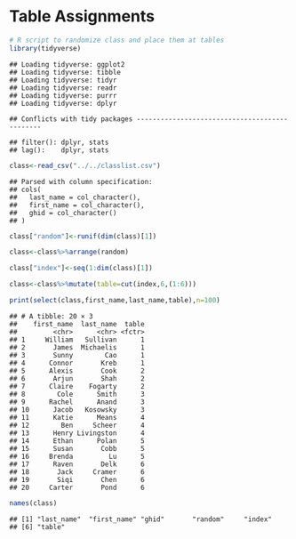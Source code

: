 Table Assignments
================

``` r
# R script to randomize class and place them at tables
library(tidyverse)
```

    ## Loading tidyverse: ggplot2
    ## Loading tidyverse: tibble
    ## Loading tidyverse: tidyr
    ## Loading tidyverse: readr
    ## Loading tidyverse: purrr
    ## Loading tidyverse: dplyr

    ## Conflicts with tidy packages ----------------------------------------------

    ## filter(): dplyr, stats
    ## lag():    dplyr, stats

``` r
class<-read_csv("../../classlist.csv")
```

    ## Parsed with column specification:
    ## cols(
    ##   last_name = col_character(),
    ##   first_name = col_character(),
    ##   ghid = col_character()
    ## )

``` r
class["random"]<-runif(dim(class)[1])

class<-class%>%arrange(random)

class["index"]<-seq(1:dim(class)[1])

class<-class%>%mutate(table=cut(index,6,(1:6)))

print(select(class,first_name,last_name,table),n=100)
```

    ## # A tibble: 20 × 3
    ##    first_name  last_name  table
    ##         <chr>      <chr> <fctr>
    ## 1     William   Sullivan      1
    ## 2       James  Michaelis      1
    ## 3       Sunny        Cao      1
    ## 4      Connor       Kreb      1
    ## 5      Alexis       Cook      2
    ## 6       Arjun       Shah      2
    ## 7      Claire    Fogarty      2
    ## 8        Cole      Smith      3
    ## 9      Rachel      Anand      3
    ## 10      Jacob   Kosowsky      3
    ## 11      Katie      Means      4
    ## 12        Ben     Scheer      4
    ## 13      Henry Livingston      4
    ## 14      Ethan      Polan      5
    ## 15      Susan       Cobb      5
    ## 16     Brenda         Lu      5
    ## 17      Raven       Delk      6
    ## 18       Jack     Cramer      6
    ## 19       Siqi       Chen      6
    ## 20     Carter       Pond      6

``` r
names(class)
```

    ## [1] "last_name"  "first_name" "ghid"       "random"     "index"     
    ## [6] "table"
